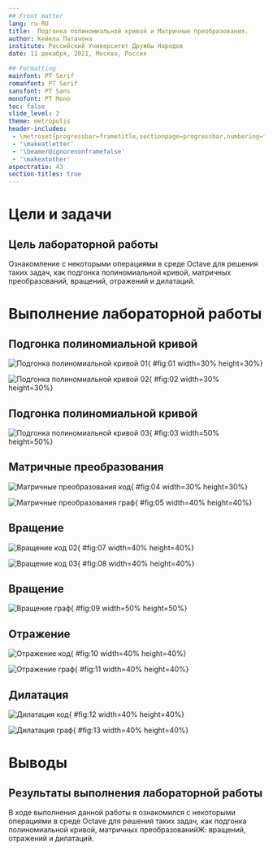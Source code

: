 ```yaml
---
## Front matter
lang: ru-RU
title:  Подгонка полиномиальной кривой и Матричные преобразования.
author: Кейела Патачона
institute: Российский Университет Дружбы Народов
date: 11 декабря, 2021, Москва, Россия

## Formatting
mainfont: PT Serif
romanfont: PT Serif
sansfont: PT Sans
monofont: PT Mono
toc: false
slide_level: 2
theme: metropolis
header-includes: 
 - \metroset{progressbar=frametitle,sectionpage=progressbar,numbering=fraction}
 - '\makeatletter'
 - '\beamer@ignorenonframefalse'
 - '\makeatother'
aspectratio: 43
section-titles: true
---
```


# Цели и задачи

## Цель лабораторной работы

Ознакомление с некоторыми операциями в среде Octave для решения таких задач, как подгонка полиномиальной кривой, матричных преобразований, вращений, отражений и дилатаций.

# Выполнение лабораторной работы

## Подгонка полиномиальной кривой

![Подгонка полиномиальной кривой 01](image/02.PNG){ #fig:01 width=30% height=30%}

![Подгонка полиномиальной кривой 02](image/09.PNG){ #fig:02 width=30% height=30%}

## Подгонка полиномиальной кривой

![Подгонка полиномиальной кривой 03](image/11.PNG){ #fig:03 width=50% height=50%}

## Матричные преобразования  

![Матричные преобразования код](image/12.PNG){ #fig:04 width=30% height=30%}

![Матричные преобразования граф](image/13.PNG){ #fig:05 width=40% height=40%}


## Вращение 
 
![Вращение код 02](image/15.PNG){ #fig:07 width=40% height=40%}

![Вращение код 03](image/16.PNG){ #fig:08 width=40% height=40%}

## Вращение 

![Вращение граф](image/17.PNG){ #fig:09 width=50% height=50%}


## Отражение  

![Отражение код](image/19.PNG){ #fig:10 width=40% height=40%}

![Отражение граф](image/20.PNG){ #fig:11 width=40% height=40%}


## Дилатация  

![Дилатация  код](image/21.PNG){ #fig:12 width=40% height=40%}

![Дилатация  граф](image/22.PNG){ #fig:13 width=40% height=40%}

# Выводы

## Результаты выполнения лабораторной работы

В ходе выполнения данной работы я ознакомился с некоторыми операциями в среде Octave для решения таких задач, как подгонка полиномиальной кривой, матричных преобразованийЖ: вращений, отражений и дилатаций.